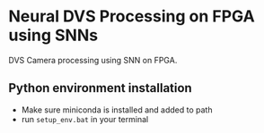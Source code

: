 # Neural DVS Processing on FPGA using SNNs

DVS Camera processing using SNN on FPGA.


## Python environment installation

- Make sure miniconda is installed and added to path
- run ``setup_env.bat`` in your terminal 